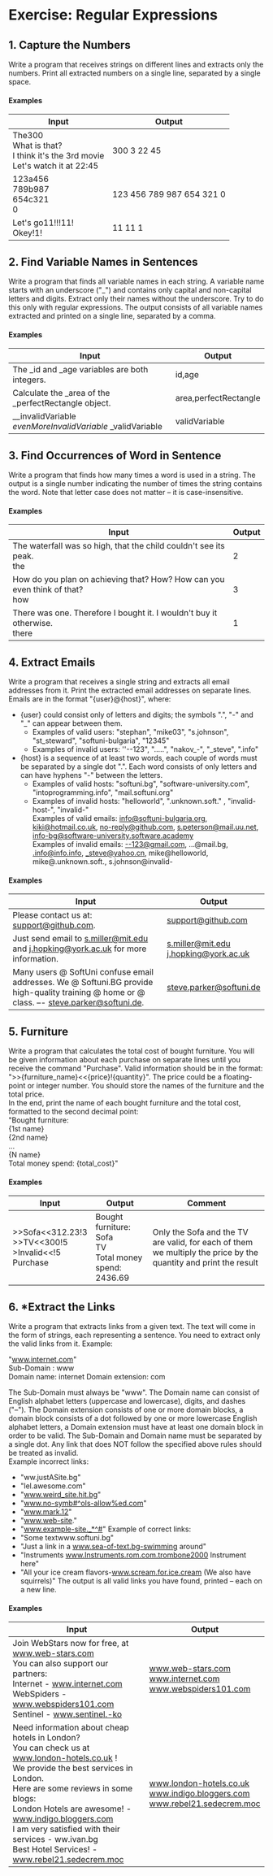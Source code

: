 # Exercise: Regular Expressions
## 1.	Capture the Numbers
Write a program that receives strings on different lines and extracts only the numbers. Print all extracted numbers on a single line, separated by a single space.  
#### Examples

| Input | Output |
| ----- | ------ |
| The300<br />What is that?<br />I think it's the 3rd movie <br />Let's watch it at 22:45 | 300 3 22 45 |
| 123a456<br />789b987<br />654c321<br />0 | 123 456 789 987 654 321 0 |
| Let's go11!!!11!<br />Okey!1! | 11 11 1 |

## 2.	Find Variable Names in Sentences
Write a program that finds all variable names in each string. A variable name starts with an underscore ("_") and contains only capital and non-capital letters and digits. Extract only their names without the underscore. Try to do this only with regular expressions.
The output consists of all variable names extracted and printed on a single line, separated by a comma.  
#### Examples

| Input | Output |
| ----- | ------ |
| The _id and _age variables are both integers. | id,age |
| Calculate the _area of the _perfectRectangle object. | area,perfectRectangle |
| __invalidVariable _evenMoreInvalidVariable_ _validVariable | validVariable |
	
## 3.	Find Occurrences of Word in Sentence
Write a program that finds how many times a word is used in a string. The output is a single number indicating the number of times the string contains the word. Note that letter case does not matter – it is case-insensitive.
#### Examples
	
| Input | Output |
| ----- | ------ |
| The waterfall was so high, that the child couldn't see its peak.<br />the | 2 |
| How do you plan on achieving that? How? How can you even think of that? <br />how | 3 |
| There was one. Therefore I bought it. I wouldn't buy it otherwise.<br />there | 1 |

## 4.	Extract Emails
Write a program that receives a single string and extracts all email addresses from it. Print the extracted email addresses on separate lines. Emails are in the format "{user}@{host}", where: 
*	{user} could consist only of letters and digits; the symbols ".", "-" and "_" can appear between them.  
    *	Examples of valid users: "stephan", "mike03", "s.johnson", "st_steward", "softuni-bulgaria", "12345"  
    *	Examples of invalid users: ''--123", ".....", "nakov_-", "_steve", ".info"  
*	{host} is a sequence of at least two words, each couple of words must be separated by a single dot ".". Each word consists of only letters and can have hyphens "-" between the letters.  
    *	Examples of valid hosts: "softuni.bg", "software-university.com", "intoprogramming.info", "mail.softuni.org"  
    *	Examples of invalid hosts: "helloworld", ".unknown.soft." , "invalid-host-", "invalid-"  
Examples of valid emails: info@softuni-bulgaria.org, kiki@hotmail.co.uk, no-reply@github.com,  s.peterson@mail.uu.net, info-bg@software-university.software.academy  
Examples of invalid emails: --123@gmail.com, …@mail.bg, .info@info.info, _steve@yahoo.cn, mike@helloworld, mike@.unknown.soft., s.johnson@invalid-  
#### Examples
	
| Input | Output |
| ----- | ------ |
| Please contact us at: support@github.com. | support@github.com |
| Just send email to s.miller@mit.edu and j.hopking@york.ac.uk for more information. | s.miller@mit.edu<br />j.hopking@york.ac.uk |
| Many users @ SoftUni confuse email addresses. We @ Softuni.BG provide high-quality training @ home or @ class. –- steve.parker@softuni.de. | steve.parker@softuni.de |

## 5. Furniture
Write a program that calculates the total cost of bought furniture. You will be given information about each purchase on separate lines until you receive the command "Purchase". Valid information should be in the format: ">>{furniture_name}<<{price}!{quantity}". The price could be a floating-point or integer number. You should store the names of the furniture and the total price.  
In the end, print the name of each bought furniture and the total cost, formatted to the second decimal point:   
"Bought furniture:  
{1st name}  
{2nd name}  
…  
{N name}  
Total money spend: {total_cost}"  
#### Examples

| Input | Output | Comment |
| ----- | ------ | ------ |
| >>Sofa<<312.23!3<br />>>TV<<300!5<br />>Invalid<<!5<br />Purchase | Bought furniture:<br />Sofa<br />TV<br />Total money spend: 2436.69 | Only the Sofa and the TV are valid, for each of them we multiply the price by the quantity and print the result |

## 6.	*Extract the Links
Write a program that extracts links from a given text. The text will come in the form of strings, each representing a sentence. You need to extract only the valid links from it. Example:  

"www.internet.com"  
Sub-Domain : www  			 
Domain name: internet
Domain extension: com  

The Sub-Domain must always be "www". The Domain name can consist of English alphabet letters (uppercase and lowercase), digits, and dashes ("–"). The Domain extension consists of one or more domain blocks, a domain block consists of a dot followed by one or more lowercase English alphabet letters, a Domain extension must have at least one domain block in order to be valid. The Sub-Domain and Domain name must be separated by a single dot. Any link that does NOT follow the specified above rules should be treated as invalid.  
Example incorrect links:    
* "ww.justASite.bg"
* "lel.awesome.com"
* "www.weird_site.hit.bg"
* "www.no-symb#^ols-allow%ed.com"
* "www.mark.12"
* "www.web-site."
* "www.example-site._*^#"
Example of correct links:  
* "Some textwww.softuni.bg"
* "Just a link in a www.sea-of-text.bg-swimming around"
* "Instruments www.Instruments.rom.com.trombone2000 Instrument here"
* "All your ice cream flavors-www.scream.for.ice.cream (We also have squirrels)"
 The output is all valid links you have found, printed – each on a new line.
#### Examples

| Input | Output | 
| ----- | ------ | 
| Join WebStars now for free, at www.web-stars.com <br />You can also support our partners:<br />Internet - www.internet.com<br />WebSpiders - www.webspiders101.com<br />Sentinel - www.sentinel.-ko | www.web-stars.com<br />www.internet.com<br />www.webspiders101.com |
| Need information about cheap hotels in London?<br />You can check us at www.london-hotels.co.uk !<br />We provide the best services in London.<br />Here are some reviews in some blogs:<br />London Hotels are awesome! - www.indigo.bloggers.com <br />I am very satisfied with their services - ww.ivan.bg<br />Best Hotel Services! - www.rebel21.sedecrem.moc | www.london-hotels.co.uk<br />www.indigo.bloggers.com<br />www.rebel21.sedecrem.moc |
